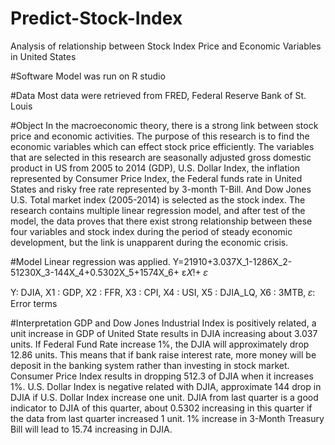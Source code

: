 # Predict-Stock-Index
Analysis of relationship between Stock Index Price and Economic Variables in United States

#Software
Model was run on R studio

#Data
Most data were retrieved from FRED, Federal Reserve Bank of St. Louis

#Object
In the macroeconomic theory, there is a strong link between stock price and economic activities. The purpose of this research is to find the economic variables which can effect stock price efficiently. The variables that are selected in this research are seasonally adjusted gross domestic product in US from 2005 to 2014 (GDP), U.S. Dollar Index, the inflation represented by Consumer Price Index, the Federal funds rate in United States and risky free rate represented by 3-month T-Bill. And Dow Jones U.S. Total market index (2005-2014) is selected as the stock index. The research contains multiple linear regression model, and after test of the model, the data proves that there exist strong relationship between these four variables and stock index during the period of steady economic development, but the link is unapparent during the economic crisis.

#Model
Linear regression was applied.
Y=21910+3.037X_1-1286X_2-51230X_3-144X_4+0.5302X_5+1574X_6+ ε𝑋!+ 𝜀

Y: DJIA, X1 : GDP, X2 : FFR, X3 : CPI, X4 : USI, X5 : DJIA_LQ, X6 : 3MTB, 𝜀: Error terms

#Interpretation
GDP and Dow Jones Industrial Index is positively related, a unit increase in GDP of United State results in DJIA increasing about 3.037 units.
If Federal Fund Rate increase 1%, the DJIA will approximately drop 12.86 units. This means that if bank raise interest rate, more money will be deposit in the banking system rather than investing in stock market.
Consumer Price Index results in dropping 512.3 of DJIA when it increases 1%.
U.S. Dollar Index is negative related with DJIA, approximate 144 drop in DJIA if U.S. Dollar Index increase one unit.
DJIA from last quarter is a good indicator to DJIA of this quarter, about 0.5302 increasing in this quarter if the data from last quarter increased 1 unit.
1% increase in 3-Month Treasury Bill will lead to 15.74 increasing in DJIA.
